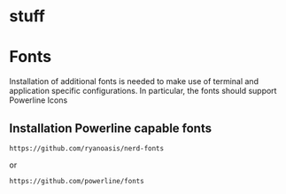 # stuff



# Fonts
Installation of additional fonts is needed to make use of terminal and application specific configurations.
In particular, the fonts should support Powerline Icons

## Installation Powerline capable fonts

```
https://github.com/ryanoasis/nerd-fonts
```
or
```
https://github.com/powerline/fonts
```


